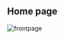 ## Home page 
![frontpage](https://github.com/user-attachments/assets/cac3fcea-be12-4d30-a82d-6068e514aa4f)




